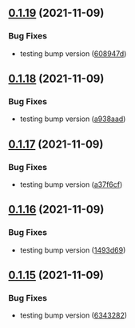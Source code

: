 ## [0.1.19](https://github.com/Mark-Shaun/frontend-nextjs/compare/v0.1.18...v0.1.19) (2021-11-09)


### Bug Fixes

* testing bump version ([608947d](https://github.com/Mark-Shaun/frontend-nextjs/commit/608947d72c79352de8897a0784ccfe5531fc6b88))



## [0.1.18](https://github.com/Mark-Shaun/frontend-nextjs/compare/v0.1.17...v0.1.18) (2021-11-09)


### Bug Fixes

* testing bump version ([a938aad](https://github.com/Mark-Shaun/frontend-nextjs/commit/a938aad4849eaf8231ff2f13f2cb31ee34a08b43))



## [0.1.17](https://github.com/Mark-Shaun/frontend-nextjs/compare/v0.1.16...v0.1.17) (2021-11-09)


### Bug Fixes

* testing bump version ([a37f6cf](https://github.com/Mark-Shaun/frontend-nextjs/commit/a37f6cf475380423b9b8e6dc91f43f1ea5078005))



## [0.1.16](https://github.com/Mark-Shaun/frontend-nextjs/compare/v0.1.15...v0.1.16) (2021-11-09)


### Bug Fixes

* testing bump version ([1493d69](https://github.com/Mark-Shaun/frontend-nextjs/commit/1493d691981caae15ef39b285414110adc7658c7))



## [0.1.15](https://github.com/Mark-Shaun/frontend-nextjs/compare/v0.1.14...v0.1.15) (2021-11-09)


### Bug Fixes

* testing bump version ([6343282](https://github.com/Mark-Shaun/frontend-nextjs/commit/63432828e665b2bb3227aaad3221752e66146965))



